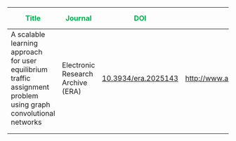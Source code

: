 



| <span style="color:rgb(0, 176, 80)">**Title**</span>                                                                | <span style="color:rgb(0, 176, 80)">Journal</span> | <span style="color:rgb(0, 176, 80)">DOI</span> | <font color="#00b050">URL</font>     | <font color="#00b050">Keywords</font>                                                                    | Problem Motivation                                                                                                                      | <font color="#00b050">Key takeaway</font> | <font color="#00b050">The model architecture</font> | <font color="#00b050">Limitations</font> |
| ------------------------------------------------------------------------------------------------------------------- | -------------------------------------------------- | ---------------------------------------------- | ------------------------------------ | -------------------------------------------------------------------------------------------------------- | --------------------------------------------------------------------------------------------------------------------------------------- | ----------------------------------------- | --------------------------------------------------- | ---------------------------------------- |
| A scalable learning approach <br>for user equilibrium traffic assignment problem using graph convolutional networks | Electronic Research Archive (ERA)                  | [10.3934/era.2025143]()                        | http://www.aimspress.com/journal/ERA | traffic assignment; data-driven; deep learning; user equilibrium (UE); graph convolutional network (GCN) | The **User Equilibrium Traffic Assignment Problem (UE-TAP)** is crucial for managing traffic and urban mobility.                        |                                           |                                                     |                                          |
|                                                                                                                     |                                                    |                                                |                                      |                                                                                                          |                                                                                                                                         |                                           |                                                     |                                          |
|                                                                                                                     |                                                    |                                                |                                      |                                                                                                          |                                                                                                                                         |                                           |                                                     |                                          |

